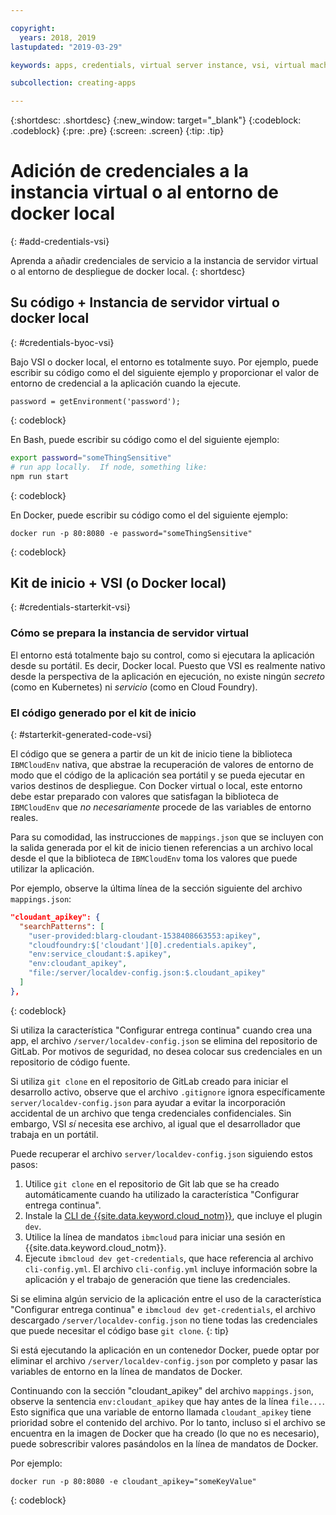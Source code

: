```yaml
---

copyright:
  years: 2018, 2019
lastupdated: "2019-03-29"

keywords: apps, credentials, virtual server instance, vsi, virtual machine, vm, environment, credential, virtual, docker, local, ibmcloudenv

subcollection: creating-apps

---
```


{:shortdesc: .shortdesc}
{:new_window: target="_blank"}
{:codeblock: .codeblock}
{:pre: .pre}
{:screen: .screen}
{:tip: .tip}

# Adición de credenciales a la instancia virtual o al entorno de docker local
{: #add-credentials-vsi}

Aprenda a añadir credenciales de servicio a la instancia de servidor virtual o al entorno de despliegue de docker local.
{: shortdesc}

## Su código + Instancia de servidor virtual o docker local
{: #credentials-byoc-vsi}

Bajo VSI o docker local, el entorno es totalmente suyo. Por ejemplo, puede escribir su código como el del siguiente ejemplo y proporcionar el valor de entorno de credencial a la aplicación cuando la ejecute.
```
password = getEnvironment('password');
```
{: codeblock}

En Bash, puede escribir su código como el del siguiente ejemplo:
```bash
export password="someThingSensitive"
# run app locally.  If node, something like:
npm run start
```
{: codeblock}

En Docker, puede escribir su código como el del siguiente ejemplo:
```
docker run -p 80:8080 -e password="someThingSensitive"
```
{: codeblock}

## Kit de inicio + VSI (o Docker local)
{: #credentials-starterkit-vsi}

### Cómo se prepara la instancia de servidor virtual

El entorno está totalmente bajo su control, como si ejecutara la aplicación desde su portátil. Es decir, Docker local. Puesto que VSI es realmente nativo desde la perspectiva de la aplicación en ejecución, no existe ningún _secreto_ (como en Kubernetes) ni _servicio_
(como en Cloud Foundry).

### El código generado por el kit de inicio
{: #starterkit-generated-code-vsi}

El código que se genera a partir de un kit de inicio tiene la biblioteca `IBMCloudEnv` nativa, que abstrae la recuperación de valores de entorno de modo que el código de la aplicación sea portátil y se pueda ejecutar en varios destinos de despliegue. Con Docker virtual o local, este entorno debe estar preparado con valores que satisfagan la biblioteca de `IBMCloudEnv` que _no necesariamente_ procede de las variables de entorno reales.

Para su comodidad, las instrucciones de `mappings.json` que se incluyen con la salida generada por el kit de inicio tienen referencias a un archivo local desde el que la biblioteca de `IBMCloudEnv` toma los valores que puede utilizar la aplicación.

Por ejemplo, observe la última línea de la sección siguiente del archivo `mappings.json`:
```json
"cloudant_apikey": {
  "searchPatterns": [
    "user-provided:blarg-cloudant-1538408663553:apikey",
    "cloudfoundry:$['cloudant'][0].credentials.apikey",
    "env:service_cloudant:$.apikey",
    "env:cloudant_apikey",
    "file:/server/localdev-config.json:$.cloudant_apikey"
  ]
},
```
{: codeblock}

Si utiliza la característica "Configurar entrega continua" cuando crea una app, el archivo `/server/localdev-config.json` se elimina del repositorio de GitLab. Por motivos de seguridad, no desea colocar sus credenciales en un repositorio de código fuente.

Si utiliza `git clone` en el repositorio de GitLab creado para iniciar el desarrollo activo, observe que el archivo `.gitignore` ignora específicamente `server/localdev-config.json` para ayudar a evitar la incorporación accidental de un archivo que tenga credenciales confidenciales. Sin embargo, VSI _sí_ necesita ese archivo, al igual que el desarrollador que trabaja en un portátil.

Puede recuperar el archivo `server/localdev-config.json` siguiendo estos pasos:

1. Utilice `git clone` en el repositorio de Git lab que se ha creado automáticamente cuando ha utilizado la característica "Configurar entrega continua".
2. Instale la [CLI de {{site.data.keyword.cloud_notm}}](/docs/cli?topic=cloud-cli-ibmcloud-cli), que incluye el plugin
`dev`.
3. Utilice la línea de mandatos `ibmcloud` para iniciar una sesión en {{site.data.keyword.cloud_notm}}.
4. Ejecute `ibmcloud dev get-credentials`, que hace referencia al archivo `cli-config.yml`. El archivo `cli-config.yml` incluye información sobre la aplicación y el trabajo de generación que tiene las credenciales.

Si se elimina algún servicio de la aplicación entre el uso de la característica "Configurar entrega continua" e `ibmcloud dev get-credentials`, el archivo descargado `/server/localdev-config.json` no tiene todas las credenciales que puede necesitar el código base `git clone`.
{: tip}

Si está ejecutando la aplicación en un contenedor Docker, puede optar por eliminar el archivo `/server/localdev-config.json` por completo y pasar las variables de entorno en la línea de mandatos de Docker.

Continuando con la sección "cloudant_apikey" del archivo `mappings.json`, observe la sentencia `env:cloudant_apikey` que hay antes de la línea `file...`. Esto significa que una variable de entorno llamada `cloudant_apikey` tiene prioridad sobre el contenido del archivo. Por lo tanto, incluso si el archivo se encuentra en la imagen de Docker que ha creado (lo que no es necesario), puede sobrescribir valores pasándolos en la línea de mandatos de Docker.

Por ejemplo:
```
docker run -p 80:8080 -e cloudant_apikey="someKeyValue"
```
{: codeblock}

